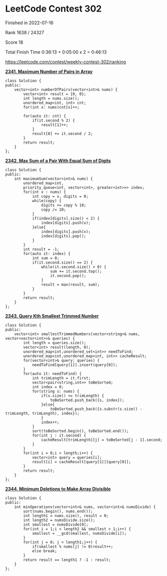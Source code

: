 # LeetCode Contest 302

Finished in 2022-07-16

Rank 1638 / 24327

Score 18

Total Finish Time 0:36:13 + 0:05:00 x 2 = 0:46:13

https://leetcode.com/contest/weekly-contest-302/ranking

**[2341. Maximum Number of Pairs in Array](https://leetcode.com/problems/maximum-number-of-pairs-in-array/)**

```
class Solution {
public:
    vector<int> numberOfPairs(vector<int>& nums) {
        vector<int> result = {0, 0};
        int length = nums.size();
        unordered_map<int, int> cnt;
        for(int x: nums)cnt[x]++;
        
        for(auto it: cnt) {
            if(it.second % 2) {
                result[1]++;
            }
            result[0] += it.second / 2;
        }
        return result;
    }
};
```

**[2342. Max Sum of a Pair With Equal Sum of Digits](https://leetcode.com/problems/max-sum-of-a-pair-with-equal-sum-of-digits/)**

```
class Solution {
public:
    int maximumSum(vector<int>& nums) {
        unordered_map<int, 
        priority_queue<int, vector<int>, greater<int>>> index;
        for(int x : nums) {
            int copy = x, digits = 0;
            while(copy) {
                digits += copy % 10;
                copy /= 10;
            }
            if(index[digits].size() < 2) {
                index[digits].push(x);
            }else{
                index[digits].push(x);
                index[digits].pop();
            }
        }
        int result = -1;
        for(auto it: index) {
            int sum = 0;
            if(it.second.size() == 2) {
                while(it.second.size() > 0) {
                    sum += it.second.top();
                    it.second.pop();
                }
                result = max(result, sum);
            }
        }
        return result;
    }
};
```

**[2343. Query Kth Smallest Trimmed Number](https://leetcode.com/problems/query-kth-smallest-trimmed-number/)**

```
class Solution {
public:
    vector<int> smallestTrimmedNumbers(vector<string>& nums, vector<vector<int>>& queries) {
        int length = queries.size();
        vector<int> result(length, 0);
        unordered_map<int,unordered_set<int>> needToFind;
        unordered_map<int,unordered_map<int, int>> cacheResult;
        for(vector<int>& query: queries) {
            needToFind[query[1]].insert(query[0]);
        }
        for(auto it: needToFind) {
            int trimLength = it.first;
            vector<pair<string,int>> toBeSorted;
            int index = 0;
            for(string s: nums) {
                if(s.size() <= trimLength) {
                    toBeSorted.push_back({s, index});
                }else{
                    toBeSorted.push_back({s.substr(s.size() - trimLength, trimLength), index});
                }
                index++;
            }
            sort(toBeSorted.begin(), toBeSorted.end());
            for(int j : it.second) {
                cacheResult[trimLength][j] = toBeSorted[j - 1].second;
            }
        }
        for(int i = 0;i < length;i++) {
            vector<int> query = queries[i];
            result[i] = cacheResult[query[1]][query[0]];
        }
        return result;
    }
};
```

**[2344. Minimum Deletions to Make Array Divisible](https://leetcode.com/problems/minimum-deletions-to-make-array-divisible/)**

```
class Solution {
public:
    int minOperations(vector<int>& nums, vector<int>& numsDivide) {
        sort(nums.begin(), nums.end());
        int length1 = nums.size(), result = 0;
        int length2 = numsDivide.size();
        int smallest = numsDivide[0];
        for(int i = 1;i < length2 && smallest > 1;i++) {
            smallest = __gcd(smallest, numsDivide[i]);
        }
        for(int j = 0; j < length1;j++) {
            if(smallest % nums[j] != 0)result++;
            else break;
        }
        return result == length1 ? -1 : result;
    }
};
```
